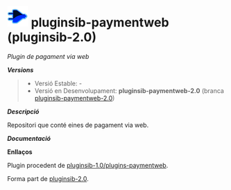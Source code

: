 # ![Logo](https://github.com/GovernIB/maven/raw/binaris/pluginsib/projectinfo_Attachments/icon.jpg) pluginsib-paymentweb  (pluginsib-2.0)
*Plugin de pagament via web*

***Versions***

> - Versió Estable: -
> - Versió en Desenvolupament: __pluginsib-paymentweb-2.0__ (branca [pluginsib-paymentweb-2.0](../../tree/pluginsib-paymentweb-2.0))

***Descripció***

Repositori que conté eines de pagament via web.

***Documentació***


**Enllaços**

Plugin procedent de [pluginsib-1.0/plugins-paymentweb](https://github.com/GovernIB/pluginsib/tree/pluginsib-1.0/plugins-paymentweb).  

Forma part de [pluginsib-2.0](https://github.com/GovernIB/pluginsib/tree/pluginsib-2.0).
